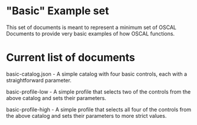 # "Basic" Example set

This set of documents is meant to represent a minimum set of OSCAL Documents to provide very basic examples of how OSCAL functions.

# Current list of documents

basic-catalog.json - A simple catalog with four basic controls, each with a straightforward parameter.

basic-profile-low - A simple profile that selects two of the controls from the above catalog and sets their parameters.

basic-profile-high - A simple profile that selects all four of the controls from the above catalog and sets their parameters to more strict values.
